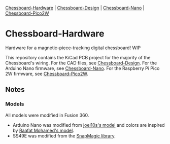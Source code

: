 [Chessboard-Hardware](https://github.com/UnsignedArduino/Chessboard-Hardware) |
[Chessboard-Design](https://github.com/UnsignedArduino/Chessboard-Design) |
[Chessboard-Nano](https://github.com/UnsignedArduino/Chessboard-Nano) |
[Chessboard-Pico2W](https://github.com/UnsignedArduino/Chessboard-Pico2W)

# Chessboard-Hardware

Hardware for a magnetic-piece-tracking digital chessboard! WIP

This repository contains the KiCad PCB project for the majority of the Chessboard's wiring. 
For the CAD files, see [Chessboard-Design](https://github.com/UnsignedArduino/Chessboard-Design).
For the Arduino Nano firmware, see [Chessboard-Nano](https://github.com/UnsignedArduino/Chessboard-Nano).
For the Raspberry Pi Pico 2W firmware, see [Chessboard-Pico2W](https://github.com/UnsignedArduino/Chessboard-Pico2W).

## Notes

### Models

All models were modified in Fusion 360. 

* Arduino Nano was modified from [joel10s's model](https://www.thingiverse.com/thing:3863918) and colors are inspired by [
Raafat Mohamed's model](https://grabcad.com/library/arduino-nano-26).
* SS49E was modified from the [SnapMagic library](https://www.snapeda.com/parts/SS49E/Honeywell/view-part/?ref=digikey).
